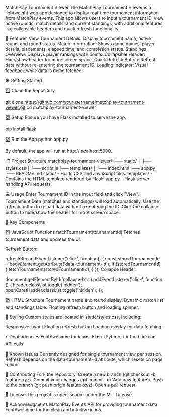 MatchPlay Tournament Viewer
The MatchPlay Tournament Viewer is a lightweight web app designed to display real-time tournament information from MatchPlay events. This app allows users to input a tournament ID, view active rounds, match details, and current standings, with additional features like collapsible headers and quick refresh functionality.

🚀 Features
View Tournament Details: Display tournament name, active round, and round status.
Match Information: Shows game names, player details, placements, elapsed time, and completion status.
Standings Overview: Displays player rankings with points.
Collapsible Header: Hide/show header for more screen space.
Quick Refresh Button: Refresh data without re-entering the tournament ID.
Loading Indicator: Visual feedback while data is being fetched.

⚙️ Getting Started

1️⃣ Clone the Repository

git clone https://github.com/yourusername/matchplay-tournament-viewer.git
cd matchplay-tournament-viewer

2️⃣ Setup
Ensure you have Flask installed to serve the app.

pip install flask

3️⃣ Run the App
python app.py

By default, the app will run at http://localhost:5000.

🗂️ Project Structure
matchplay-tournament-viewer/
├── static/
│   ├── styles.css
│   └── script.js
├── templates/
│   └── index.html
├── app.py
└── README.md
static/ - Holds CSS and JavaScript files.
templates/ - Contains the HTML template rendered by Flask.
app.py - Flask server handling API requests.

💻 Usage
Enter Tournament ID in the input field and click "View".
Tournament Data (matches and standings) will load automatically.
Use the refresh button to reload data without re-entering the ID.
Click the collapse button to hide/show the header for more screen space.

🔑 Key Components

1️⃣ JavaScript Functions
fetchTournament(tournamentId)
Fetches tournament data and updates the UI.

Refresh Button:

refreshBtn.addEventListener('click', function() {
    const storedTournamentId = bodyElement.getAttribute('data-tournament-id');
    if (storedTournamentId) {
        fetchTournament(storedTournamentId);
    }
});
Collapse Header:

document.getElementById('collapse-btn').addEventListener('click', function () {
    header.classList.toggle('hidden');
    openCaretHeader.classList.toggle('hidden');
});

2️⃣ HTML Structure
Tournament name and round display.
Dynamic match list and standings table.
Floating refresh button and loading spinner.

🎨 Styling
Custom styles are located in static/styles.css, including:

Responsive layout
Floating refresh button
Loading overlay for data fetching

⚡ Dependencies
FontAwesome for icons.
Flask (Python) for the backend API calls.

🐞 Known Issues
Currently designed for single tournament view per session.
Refresh depends on the data-tournament-id attribute, which resets on page reload.

🤝 Contributing
Fork the repository.
Create a new branch (git checkout -b feature-xyz).
Commit your changes (git commit -m 'Add new feature').
Push to the branch (git push origin feature-xyz).
Open a pull request.

📄 License
This project is open-source under the MIT License.

🙌 Acknowledgments
MatchPlay Events API for providing tournament data.
FontAwesome for the clean and intuitive icons.
